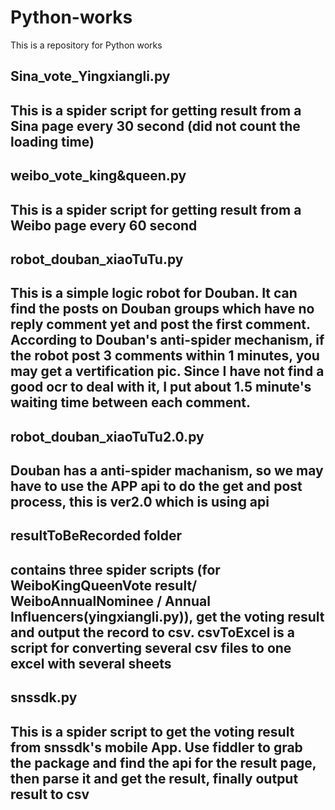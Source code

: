 # Python-works
This is a repository for Python works

## Sina_vote_Yingxiangli.py
  This is a spider script for getting result from a Sina page every 30 second (did not count the loading time)
---
## weibo_vote_king&queen.py
  This is a spider script for getting result from a Weibo page every 60 second
---
## robot_douban_xiaoTuTu.py
  This is a simple logic robot for Douban. 
  It can find the posts on Douban groups which have no reply comment yet and post the first comment.
  According to Douban's anti-spider mechanism, if the robot post 3 comments within 1 minutes, you may get a vertification pic. 
  Since I have not find a good ocr to deal with it, I put about 1.5 minute's waiting time between each comment.
---
## robot_douban_xiaoTuTu2.0.py
Douban has a anti-spider machanism, so we may have to use the APP api to do the get and post process, this is ver2.0 which is using api
---
## resultToBeRecorded folder
  contains three spider scripts (for WeiboKingQueenVote result/ WeiboAnnualNominee / Annual Influencers(yingxiangli.py)), get the voting result and output the record to csv. csvToExcel is a script for converting several csv files to one excel with several sheets
---
## snssdk.py 
  This is a spider script to get the voting result from snssdk's mobile App. Use fiddler to grab the package and find the api for the result page, then parse it and get the result, finally output result to csv
---
